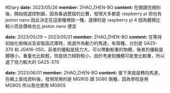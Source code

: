 #Diary
**date:** 2023/05/26
**member:** ZHAO,ZHEN-BO
**content:**
在閱讀完規則後，開始挑選控制器，因為看過歷屆的比賽，發現大多都是 raspberry pi 但也有 jeston nano 因此決定在這兩種裡挑一種，選擇的是 raspberry pi 4 因為體積比較小而且價格也比 jeston nano 便宜

**date:** 2023/05/29 ~ 2023/05/31
**member:** ZHAO,ZHEN-BO
**content:**
在等待初始化樹梅派及安裝函式庫時，挑選作為動力的馬達，有兩種，分別是 GA25-370 和 JGA16-050，前者的優點是扭力大，可以帶動較重的物體，後者的優點是體積小，重量也比較輕，但是扭力相對較小，由於考慮到機體可能會比較重，所以選了扭力較大的 GA25-370 

**date:** 2023/06/01
**member:** ZHAO,ZHEN-BO
**content:**
接下來就是轉向馬達，在網上查找資料後，發現常用的是 MG90S 跟 SG90 兩種，因為學校是用 MG90S 所以我也使用 MG90S 
